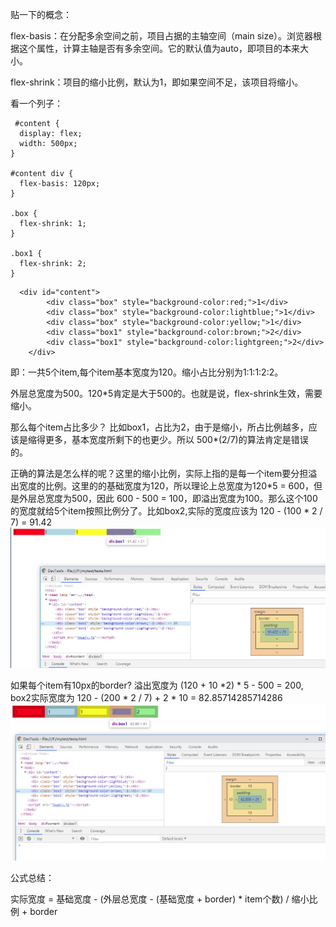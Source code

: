 贴一下的概念：


flex-basis：在分配多余空间之前，项目占据的主轴空间（main size）。浏览器根据这个属性，计算主轴是否有多余空间。它的默认值为auto，即项目的本来大小。

flex-shrink：项目的缩小比例，默认为1，即如果空间不足，该项目将缩小。

看一个列子：


```
 #content {
  display: flex;
  width: 500px;
}

#content div {
  flex-basis: 120px;
}

.box { 
  flex-shrink: 1;
}

.box1 { 
  flex-shrink: 2; 
}

```

```
  <div id="content">
        <div class="box" style="background-color:red;">1</div>
        <div class="box" style="background-color:lightblue;">1</div>
        <div class="box" style="background-color:yellow;">1</div>
        <div class="box1" style="background-color:brown;">2</div>
        <div class="box1" style="background-color:lightgreen;">2</div>
    </div>
```

即：一共5个item,每个item基本宽度为120。缩小占比分别为1:1:1:2:2。


外层总宽度为500。120*5肯定是大于500的。也就是说，flex-shrink生效，需要缩小。


那么每个item占比多少？  比如box1，占比为2，由于是缩小，所占比例越多，应该是缩得更多，基本宽度所剩下的也更少。所以 500*(2/7)的算法肯定是错误的。


正确的算法是怎么样的呢？这里的缩小比例，实际上指的是每一个item要分担溢出宽度的比例。这里的的基础宽度为120，所以理论上总宽度为120*5 = 600，但是外层总宽度为500，因此 600 - 500 = 100，即溢出宽度为100。那么这个100的宽度就给5个item按照比例分了。比如box2,实际的宽度应该为 120 - (100 * 2 / 7) = 91.42
![有border](https://github.com/cllee1214/blog/blob/master/images/nobd.png)

如果每个item有10px的border?  溢出宽度为 (120 + 10 *2) * 5 - 500 = 200, box2实际宽度为 120 - (200 * 2 / 7) + 2 * 10 = 82.85714285714286
![有border](https://github.com/cllee1214/blog/blob/master/images/bd.png)

公式总结：

实际宽度 = 基础宽度 - (外层总宽度 - (基础宽度 + border) * item个数) / 缩小比例 + border